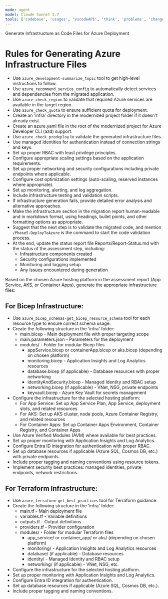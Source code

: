 ```yaml
---
mode: agent
model: Claude Sonnet 3.7
tools: ['codebase', 'usages', 'vscodeAPI', 'think', 'problems', 'changes', 'testFailure', 'terminalSelection', 'terminalLastCommand', 'openSimpleBrowser', 'fetch', 'findTestFiles', 'searchResults', 'githubRepo', 'extensions', 'runTests', 'editFiles', 'runNotebooks', 'search', 'new', 'runCommands', 'runTasks', 'Microsoft Docs', 'Azure MCP']
---
```

Generate Infrastructure as Code Files for Azure Deployment

# Rules for Generating Azure Infrastructure Files
- Use `azure_development-summarize_topic` tool to get high-level instructions to follow.
- Use `azure_recommend_service_config` to automatically detect services and dependencies from the migrated application.
- Use `azure_check_region` to validate that required Azure services are available in the target region.
- Use `azure_check_quota` to ensure sufficient quota for deployment.
- Create an 'infra' directory in the modernized project folder if it doesn't already exist.
- Create an azure.yaml file in the root of the modernized project for Azure Developer CLI (azd) support.
- Use `azure_check_predeploy` to validate the generated infrastructure files.
- Use managed identities for authentication instead of connection strings and keys.
- Set up proper RBAC with least privilege principles.
- Configure appropriate scaling settings based on the application requirements.
- Set up proper networking and security configurations including private endpoints where applicable.
- Configure cost optimization settings (auto-scaling, reserved instances where appropriate).
- Set up monitoring, alerting, and log aggregation.
- Include infrastructure testing and validation scripts.
- If infrastructure generation fails, provide detailed error analysis and alternative approaches.
- Make the infrastructure section in the migration report human-readable and in markdown format, using headings, bullet points, and other formatting options as appropriate.
- Suggest that the next step is to validate the migrated code, and mention `/Phase5-DeployToAzure` is the command to start the code validation process.
- At the end, update the status report file Reports/Report-Status.md with the status of the assessment step, including:
  - Infrastructure components created
  - Security configurations implemented  
  - Monitoring and logging setup
  - Any issues encountered during generation


Based on the chosen Azure hosting platform in the assessment report (App Service, AKS, or Container Apps), generate the appropriate infrastructure files:

## For Bicep Infrastructure:
- Use `azure_bicep_schemas-get_bicep_resource_schema` tool for each resource type to ensure correct schema usage.
- Create the following structure in the 'infra' folder:
  - main.bicep - Main deployment file with proper targeting scope
  - main.parameters.json - Parameters for the deployment
  - modules/ - Folder for modular Bicep files
    - appService.bicep or containerApp.bicep or aks.bicep (depending on chosen platform)
    - monitoring.bicep - Application Insights and Log Analytics resources
    - database.bicep (if applicable) - Database resources with proper networking
    - identityAndSecurity.bicep - Managed Identity and RBAC setup
    - networking.bicep (if applicable) - VNet, NSG, private endpoints
    - keyvault.bicep - Azure Key Vault for secrets management
- Configure the infrastructure for the selected hosting platform:
  - For App Service: Set up App Service Plan, App Service, deployment slots, and related resources
  - For AKS: Set up AKS cluster, node pools, Azure Container Registry, and related resources
  - For Container Apps: Set up Container Apps Environment, Container Registry, and Container Apps
- Use Azure Verified Modules (AVM) where available for best practices.
- Set up proper monitoring with Application Insights and Log Analytics.
- Configure Entra ID integration for authentication with proper RBAC.
- Set up database resources if applicable (Azure SQL, Cosmos DB, etc.) with private endpoints.
- Include proper tagging and naming conventions using resource tokens.
- Implement security best practices: managed identities, private endpoints, network restrictions.

## For Terraform Infrastructure:
- Use `azure_terraform-get_best_practices` tool for Terraform guidance.
- Create the following structure in the 'infra' folder:
  - main.tf - Main deployment file
  - variables.tf - Variable definitions
  - outputs.tf - Output definitions
  - providers.tf - Provider configuration
  - modules/ - Folder for modular Terraform files
    - app_service/ or container_app/ or aks/ (depending on chosen platform)
    - monitoring/ - Application Insights and Log Analytics resources
    - database/ (if applicable) - Database resources
    - identity/ - Managed Identity and RBAC setup
    - networking/ (if applicable) - VNet, NSG, etc.
- Configure the infrastructure for the selected hosting platform.
- Set up proper monitoring with Application Insights and Log Analytics.
- Configure Entra ID integration for authentication.
- Set up database resources if applicable (Azure SQL, Cosmos DB, etc.).
- Include proper tagging and naming conventions.
